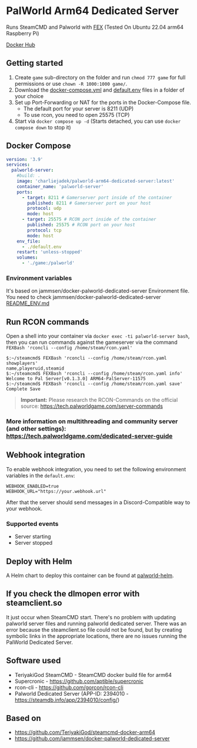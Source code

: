 # PalWorld Arm64 Dedicated Server

Runs SteamCMD and Palworld with [FEX](https://github.com/FEX-Emu/FEX) (Tested On Ubuntu 22.04 arm64 Raspberry Pi)

[Docker Hub](https://hub.docker.com/r/charliejadek/palworld-arm64-dedicated-server)

## Getting started

1. Create `game` sub-directory on the folder and run `chmod 777 game` for full permissions or use `chown -R 1000:1000 game/`.
2. Download the [docker-compose.yml](docker-compose.yml) and [default.env](default.env) files in a folder of your choice
3. Set up Port-Forwarding or NAT for the ports in the Docker-Compose file.
   - The default port for your server is 8211 (UDP)
   - To use rcon, you need to open 25575 (TCP)
4. Start via `docker compose up -d` (Starts detached, you can use `docker compose down` to stop it)

## Docker Compose
```yml
version: '3.9'
services:
  palworld-server:
    #build: .
    image: 'charliejadek/palworld-arm64-dedicated-server:latest'
    container_name: 'palworld-server'
    ports:
      - target: 8211 # Gamerserver port inside of the container
        published: 8211 # Gamerserver port on your host
        protocol: udp
        mode: host
      - target: 25575 # RCON port inside of the container
        published: 25575 # RCON port on your host
        protocol: tcp
        mode: host
    env_file:
      - ./default.env
    restart: 'unless-stopped'
    volumes:
      - './game:/palworld'
```

### Environment variables

It's based on jammsen/docker-palworld-dedicated-server Environment file.
You need to check jammsen/docker-palworld-dedicated-server [README_ENV.md](https://github.com/jammsen/docker-palworld-dedicated-server/blob/develop/README_ENV.md)

## Run RCON commands

Open a shell into your container via `docker exec -ti palworld-server bash`, then you can run commands against the gameserver via the command `FEXBash 'rconcli --config /home/steam/rcon.yaml'`

```shell
$:~/steamcmd$ FEXBash 'rconcli --config /home/steam/rcon.yaml showplayers'
name,playeruid,steamid
$:~/steamcmd$ FEXBash 'rconcli --config /home/steam/rcon.yaml info'
Welcome to Pal Server[v0.1.3.0] ARM64-PalServer-11575
$:~/steamcmd$ FEXBash 'rconcli --config /home/steam/rcon.yaml save'
Complete Save
```

> **Important:** Please research the RCON-Commands on the official source: https://tech.palworldgame.com/server-commands

### More information on multithreading and community server (and other settings): https://tech.palworldgame.com/dedicated-server-guide

## Webhook integration

To enable webhook integration, you need to set the following environment variables in the `default.env`:

```shell
WEBHOOK_ENABLED=true
WEBHOOK_URL="https://your.webhook.url"
```
After that the server should send messages in a Discord-Compatible way to your webhook.

### Supported events
* Server starting
* Server stopped

## Deploy with Helm

A Helm chart to deploy this container can be found at [palworld-helm](https://github.com/caleb-devops/palworld-helm).

## If you check the dlmopen error with steamclient.so

It just occur when SteamCMD start. There's no problem with updating palworld server files and running palworld dedicated server.
There was an error because the steamclient.so file could not be found, but by creating symbolic links in the appropriate locations, there are no issues running the PalWorld Dedicated Server.

## Software used

- TeriyakiGod SteamCMD - SteamCMD docker build file for arm64
- Supercronic - https://github.com/aptible/supercronic
- rcon-cli - https://github.com/gorcon/rcon-cli
- Palworld Dedicated Server (APP-ID: 2394010 - https://steamdb.info/app/2394010/config/)

## Based on
- https://github.com/TeriyakiGod/steamcmd-docker-arm64
- https://github.com/jammsen/docker-palworld-dedicated-server
